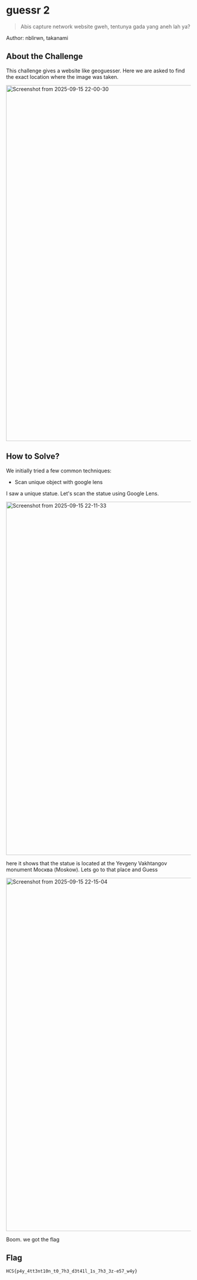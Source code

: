 # guessr 2
> Abis capture network website gweh, tentunya gada yang aneh lah ya?

Author: nblirwn, takanami


## About the Challenge
This challenge gives a website like geoguesser. Here we are asked to find the exact location where the image was taken.

<img width="1843" height="968" alt="Screenshot from 2025-09-15 22-00-30" src="https://github.com/user-attachments/assets/be3fc3f6-38ee-4404-8561-cf6c7d8912dd" />

## How to Solve?

We initially tried a few common techniques:

- Scan unique object with google lens

I saw a unique statue. Let's scan the statue using Google Lens.

<img width="872" height="961" alt="Screenshot from 2025-09-15 22-11-33" src="https://github.com/user-attachments/assets/2f496742-3ff4-4e63-9a6b-518980ea9e37" />

here it shows that the statue is located at the Yevgeny Vakhtangov monument Москва (Moskow). Lets go to that place and Guess

<img width="1834" height="961" alt="Screenshot from 2025-09-15 22-15-04" src="https://github.com/user-attachments/assets/2cd35392-c5b7-4337-92ef-9db1a7eeea29" />

Boom. we got the flag

## Flag
```
HCS{p4y_4tt3nt10n_t0_7h3_d3t41l_1s_7h3_3z-e57_w4y}
```
